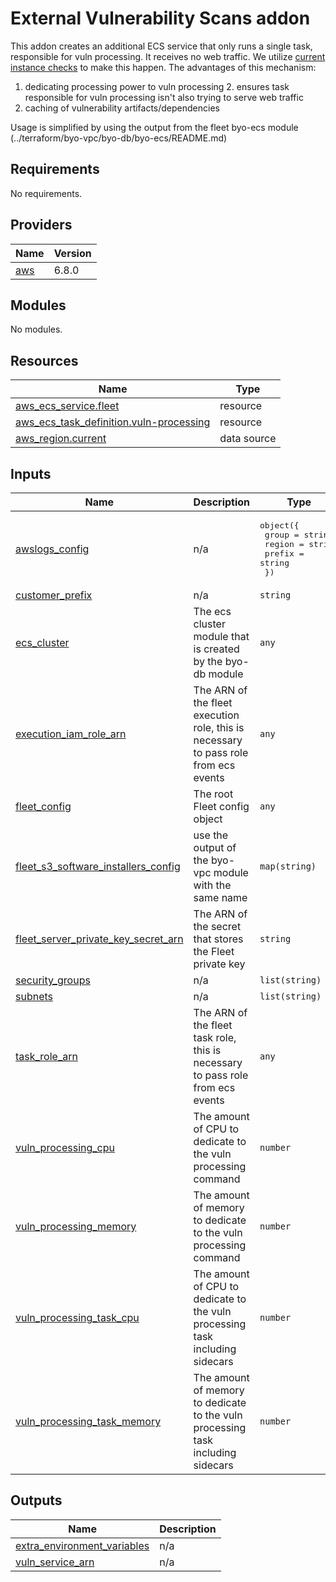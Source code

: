 # External Vulnerability Scans addon
This addon creates an additional ECS service that only runs a single task, responsible for vuln processing. It receives
no web traffic. We utilize [current instance checks](https://fleetdm.com/docs/configuration/fleet-server-configuration#current-instance-checks) to make this happen. The advantages of this mechanism:

1. dedicating processing power to vuln processing
    2. ensures task responsible for vuln processing isn't also trying to serve web traffic
2. caching of vulnerability artifacts/dependencies

Usage is simplified by using the output from the fleet byo-ecs module (../terraform/byo-vpc/byo-db/byo-ecs/README.md)

## Requirements

No requirements.

## Providers

| Name | Version |
|------|---------|
| <a name="provider_aws"></a> [aws](#provider\_aws) | 6.8.0 |

## Modules

No modules.

## Resources

| Name | Type |
|------|------|
| [aws_ecs_service.fleet](https://registry.terraform.io/providers/hashicorp/aws/latest/docs/resources/ecs_service) | resource |
| [aws_ecs_task_definition.vuln-processing](https://registry.terraform.io/providers/hashicorp/aws/latest/docs/resources/ecs_task_definition) | resource |
| [aws_region.current](https://registry.terraform.io/providers/hashicorp/aws/latest/docs/data-sources/region) | data source |

## Inputs

| Name | Description | Type | Default | Required |
|------|-------------|------|---------|:--------:|
| <a name="input_awslogs_config"></a> [awslogs\_config](#input\_awslogs\_config) | n/a | <pre>object({<br/>    group  = string<br/>    region = string<br/>    prefix = string<br/>  })</pre> | n/a | yes |
| <a name="input_customer_prefix"></a> [customer\_prefix](#input\_customer\_prefix) | n/a | `string` | `"fleet"` | no |
| <a name="input_ecs_cluster"></a> [ecs\_cluster](#input\_ecs\_cluster) | The ecs cluster module that is created by the byo-db module | `any` | n/a | yes |
| <a name="input_execution_iam_role_arn"></a> [execution\_iam\_role\_arn](#input\_execution\_iam\_role\_arn) | The ARN of the fleet execution role, this is necessary to pass role from ecs events | `any` | n/a | yes |
| <a name="input_fleet_config"></a> [fleet\_config](#input\_fleet\_config) | The root Fleet config object | `any` | n/a | yes |
| <a name="input_fleet_s3_software_installers_config"></a> [fleet\_s3\_software\_installers\_config](#input\_fleet\_s3\_software\_installers\_config) | use the output of the byo-vpc module with the same name | `map(string)` | n/a | yes |
| <a name="input_fleet_server_private_key_secret_arn"></a> [fleet\_server\_private\_key\_secret\_arn](#input\_fleet\_server\_private\_key\_secret\_arn) | The ARN of the secret that stores the Fleet private key | `string` | n/a | yes |
| <a name="input_security_groups"></a> [security\_groups](#input\_security\_groups) | n/a | `list(string)` | n/a | yes |
| <a name="input_subnets"></a> [subnets](#input\_subnets) | n/a | `list(string)` | n/a | yes |
| <a name="input_task_role_arn"></a> [task\_role\_arn](#input\_task\_role\_arn) | The ARN of the fleet task role, this is necessary to pass role from ecs events | `any` | n/a | yes |
| <a name="input_vuln_processing_cpu"></a> [vuln\_processing\_cpu](#input\_vuln\_processing\_cpu) | The amount of CPU to dedicate to the vuln processing command | `number` | `1024` | no |
| <a name="input_vuln_processing_memory"></a> [vuln\_processing\_memory](#input\_vuln\_processing\_memory) | The amount of memory to dedicate to the vuln processing command | `number` | `4096` | no |
| <a name="input_vuln_processing_task_cpu"></a> [vuln\_processing\_task\_cpu](#input\_vuln\_processing\_task\_cpu) | The amount of CPU to dedicate to the vuln processing task including sidecars | `number` | `1024` | no |
| <a name="input_vuln_processing_task_memory"></a> [vuln\_processing\_task\_memory](#input\_vuln\_processing\_task\_memory) | The amount of memory to dedicate to the vuln processing task including sidecars | `number` | `4096` | no |

## Outputs

| Name | Description |
|------|-------------|
| <a name="output_extra_environment_variables"></a> [extra\_environment\_variables](#output\_extra\_environment\_variables) | n/a |
| <a name="output_vuln_service_arn"></a> [vuln\_service\_arn](#output\_vuln\_service\_arn) | n/a |
